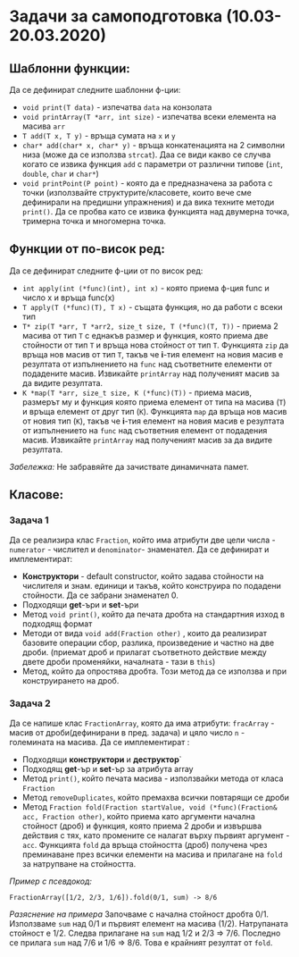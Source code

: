 # Задачи за самоподготовка (10.03-20.03.2020)

## Шаблонни функции:
Да се дефинират следните шаблонни ф-ции:

* `void print(Т data)` - изпечатва `data` на конзолата
* `void printArray(T *arr, int size)` - изпечатва всеки елемента на масива `arr`
* `T add(T x, T y)` - връща сумата на `x` и `y`
* `char* add(char* x, char* y)` - връща конкатенацията на 2 символни низа (може да се използва `strcat`). Даа се види какво се случва когато се извика функция `add` с параметри от различни типове (`int`, `double`, `char` и `char*`) 
* `void printPoint(P point)` - която да е предназначена за работа с точки (използвайте структурите/класовете, които вече сме дефинирали на предишни упражнения) и да вика техните методи `print()`. Да се пробва като се извика функцията над двумерна точка, тримерна точка и многомерна точка.

## Функции от по-висок ред:
Да се дефинират следните ф-ции от по висок ред:

* `int apply(int (*func)(int), int x)` - която приема ф-ция func и число х и връща func(x)
* `T apply(T (*func)(T), T x)` - същата функция, но да работи с всеки тип
* `T* zip(T *arr, T *arr2, size_t size, T (*func)(T, T))` - приема 2 масива от тип `Т` с еднакъв размер и функция, която приема две стойности от тип `Т` и връща нова стойност от тип `Т`. Функцията `zip` да връща нов масив от тип `T`, такъв че **i**-тия елемент на новия масив е резултата от изпълнението на `func` над съответните елементи от подадените масив. Извикайте `printArray` над полученият масив за да видите резултата.
* `K *map(T *arr, size_t size, K (*func)(T))` - приема масив, размерът му и функция която приема елемент от типа на масива (`T`) и връща елемент от друг тип (`K`). Функцията `map` да връща нов масив от новия тип (`К`), такъв че **i**-тия елемент на новия масив е резултата от изпълнението на `func` над съответния елемент от подадения масив. Извикайте `printArray` над полученият масив за да видите резултата. 

_Забележка:_ Не забравяйте да зачиствате динамичната памет.

## Класове:

### Задача 1
Да се реализира клас `Fraction`, който има атрибути две цели числа - `numerator` - числител и `denominator`- знаменател. Да се дефинират и имплементират:
* **Конструктори** - default constructor, който задава стойности на числителя и знам. единици и такъв, който конструира по подадени стойности. Да се забрани знаменател 0.
* Подходящи **get**-ъри и **set**-ъри
* Метод `void print()`, който да печата дробта на стандартния изход в подходящ формат
* Mетоди от вида `void add(Fraction other)` , които да реализират базовите операции сбор, разлика, произведение и частно на две дроби. (приемат дроб и прилагат съответното действие между двете дроби променяйки, началната - тази в `this`)
* Метод, който да опростява дробта. Този метод да се използва и при конструирането на дроб.

### Задача 2
Да се напише клас `FractionArray`, която да има атрибути: `fracArray` -  масив от дроби(дефинирани в пред. задача) и цяло число `n` - големината на масива. Да се имплементират :
* Подходящи **конструктори** и **деструктор**`
* Подходящ **get**-ър и **set**-ър за атрибута array
* Метод `print()`, който печата масива - използвайки метода от класа `Fraction`
* Метод `removeDuplicates`, който премахва всички повтарящи се дроби
* Метод `Fraction fold(Fraction startValue, void (*func)(Fraction& acc, Fraction other)`, който приема като аргументи начална стойност (дроб) и функция, която приема 2 дроби и извършва действия с тях, като промените се налагат върху първият аргумент - `acc`. Функцията `fold` да връща стойността (дроб) получена чрез преминаване през всички елементи на масива и прилагане на `fold` за натрупване на стойността.

_Пример с псевдокод:_

```
FractionArray([1/2, 2/3, 1/6]).fold(0/1, sum) -> 8/6
``` 

_Разяснение на примера_ Започваме с начална стойност дробта 0/1. Използваме `sum` над 0/1 и първият елемент на масива (1/2). Натрупаната стойност е 1/2. Следва прилагане на `sum` над 1/2 и 2/3 => 7/6. Последно се прилага `sum` над 7/6 и 1/6 => 8/6. Това е крайният резултат от `fold`.